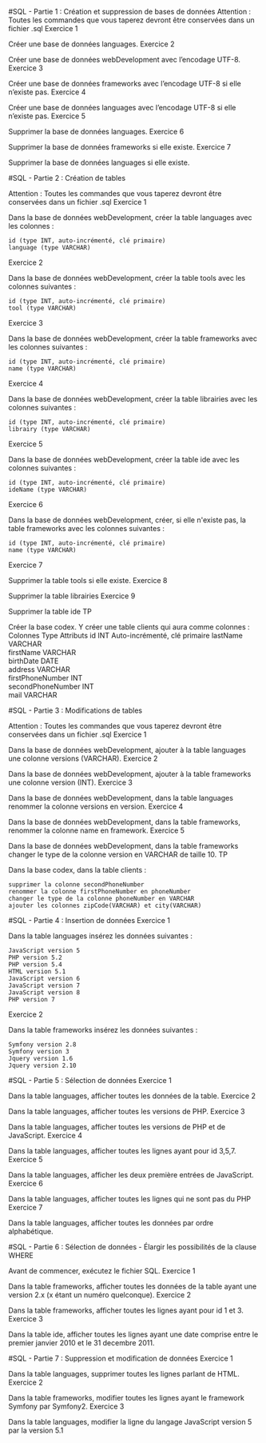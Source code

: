 #SQL - Partie 1 : Création et suppression de bases de données
Attention : Toutes les commandes que vous taperez devront être conservées dans un fichier .sql
Exercice 1

Créer une base de données languages.
Exercice 2

Créer une base de données webDevelopment avec l’encodage UTF-8.
Exercice 3

Créer une base de données frameworks avec l’encodage UTF-8 si elle n’existe pas.
Exercice 4

Créer une base de données languages avec l’encodage UTF-8 si elle n’existe pas.
Exercice 5

Supprimer la base de données languages.
Exercice 6

Supprimer la base de données frameworks si elle existe.
Exercice 7

Supprimer la base de données languages si elle existe.


#SQL - Partie 2 : Création de tables

Attention : Toutes les commandes que vous taperez devront être conservées dans un fichier .sql
Exercice 1

Dans la base de données webDevelopment, créer la table languages avec les colonnes :

    id (type INT, auto-incrémenté, clé primaire)
    language (type VARCHAR)

Exercice 2

Dans la base de données webDevelopment, créer la table tools avec les colonnes suivantes :

    id (type INT, auto-incrémenté, clé primaire)
    tool (type VARCHAR)

Exercice 3

Dans la base de données webDevelopment, créer la table frameworks avec les colonnes suivantes :

    id (type INT, auto-incrémenté, clé primaire)
    name (type VARCHAR)

Exercice 4

Dans la base de données webDevelopment, créer la table librairies avec les colonnes suivantes :

    id (type INT, auto-incrémenté, clé primaire)
    librairy (type VARCHAR)

Exercice 5

Dans la base de données webDevelopment, créer la table ide avec les colonnes suivantes :

    id (type INT, auto-incrémenté, clé primaire)
    ideName (type VARCHAR)

Exercice 6

Dans la base de données webDevelopment, créer, si elle n'existe pas, la table frameworks avec les colonnes suivantes :

    id (type INT, auto-incrémenté, clé primaire)
    name (type VARCHAR)

Exercice 7

Supprimer la table tools si elle existe.
Exercice 8

Supprimer la table librairies
Exercice 9

Supprimer la table ide
TP

Créer la base codex. Y créer une table clients qui aura comme colonnes :
Colonnes 	Type 	Attributs
id 	INT 	Auto-incrémenté, clé primaire
lastName 	VARCHAR 	
firstName 	VARCHAR 	
birthDate 	DATE 	
address 	VARCHAR 	
firstPhoneNumber 	INT 	
secondPhoneNumber 	INT 	
mail 	VARCHAR 	


#SQL - Partie 3 : Modifications de tables

Attention : Toutes les commandes que vous taperez devront être conservées dans un fichier .sql
Exercice 1

Dans la base de données webDevelopment, ajouter à la table languages une colonne versions (VARCHAR).
Exercice 2

Dans la base de données webDevelopment, ajouter à la table frameworks une colonne version (INT).
Exercice 3

Dans la base de données webDevelopment, dans la table languages renommer la colonne versions en version.
Exercice 4

Dans la base de données webDevelopment, dans la table frameworks, renommer la colonne name en framework.
Exercice 5

Dans la base de données webDevelopment, dans la table frameworks changer le type de la colonne version en VARCHAR de taille 10.
TP

Dans la base codex, dans la table clients :

    supprimer la colonne secondPhoneNumber
    renommer la colonne firstPhoneNumber en phoneNumber
    changer le type de la colonne phoneNumber en VARCHAR
    ajouter les colonnes zipCode(VARCHAR) et city(VARCHAR)


#SQL - Partie 4 : Insertion de données
Exercice 1

Dans la table languages insérez les données suivantes :

    JavaScript version 5
    PHP version 5.2
    PHP version 5.4
    HTML version 5.1
    JavaScript version 6
    JavaScript version 7
    JavaScript version 8
    PHP version 7

Exercice 2

Dans la table frameworks insérez les données suivantes :

    Symfony version 2.8
    Symfony version 3
    Jquery version 1.6
    Jquery version 2.10



#SQL - Partie 5 : Sélection de données
Exercice 1

Dans la table languages, afficher toutes les données de la table.
Exercice 2

Dans la table languages, afficher toutes les versions de PHP.
Exercice 3

Dans la table languages, afficher toutes les versions de PHP et de JavaScript.
Exercice 4

Dans la table languages, afficher toutes les lignes ayant pour id 3,5,7.
Exercice 5

Dans la table languages, afficher les deux première entrées de JavaScript.
Exercice 6

Dans la table languages, afficher toutes les lignes qui ne sont pas du PHP
Exercice 7

Dans la table languages, afficher toutes les données par ordre alphabétique.




#SQL - Partie 6 : Sélection de données - Élargir les possibilités de la clause WHERE

Avant de commencer, exécutez le fichier SQL.
Exercice 1

Dans la table frameworks, afficher toutes les données de la table ayant une version 2.x (x étant un numéro quelconque).
Exercice 2

Dans la table frameworks, afficher toutes les lignes ayant pour id 1 et 3.
Exercice 3

Dans la table ide, afficher toutes les lignes ayant une date comprise entre le premier janvier 2010 et le 31 decembre 2011.



#SQL - Partie 7 : Suppression et modification de données
Exercice 1

Dans la table languages, supprimer toutes les lignes parlant de HTML.
Exercice 2

Dans la table frameworks, modifier toutes les lignes ayant le framework Symfony par Symfony2.
Exercice 3

Dans la table languages, modifier la ligne du langage JavaScript version 5 par la version 5.1
